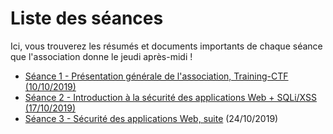 # Liste des séances

Ici, vous trouverez les résumés et documents importants de chaque séance que l'association donne le jeudi après-midi !

- [Séance 1 - Présentation générale de l'association, Training-CTF (10/10/2019)](./seances/seance-1.md)
- [Séance 2 - Introduction à la sécurité des applications Web + SQLi/XSS (17/10/2019)](./seances/seance-2.md)
- [Séance 3 - Sécurité des applications Web, suite](./seances/seance-3) (24/10/2019)

